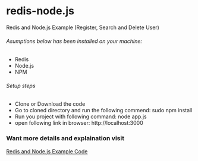 # redis-node.js
Redis and Node.js Example (Register, Search and Delete User)

###### Asumptions below has been installed on your machine:

- Redis
- Node.js
- NPM

###### Setup steps

 - Clone or Download the code
 - Go to cloned directory and run the following commend: sudo npm install
 - Run you project with following command: node app.js
 - open following link in browser: http://localhost:3000

 ### Want more details and explaination visit 

[Redis and Node.js Example Code](http://www.coding4developers.com/node-js/node-js-redis-app-search-user-in-node-js-and-redis-register-user-in-redis-database-in-node-js-delete-user-from-redis-database-in-node-js/)



